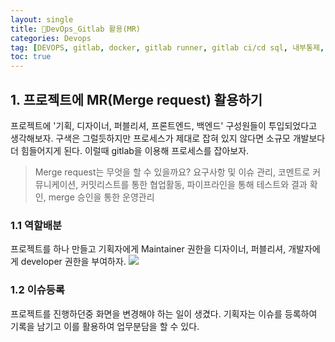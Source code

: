 ```yaml
---
layout: single
title: 🔄DevOps_Gitlab 활용(MR)
categories: Devops
tag: [DEVOPS, gitlab, docker, gitlab runner, gitlab ci/cd sql, 내부통제, SQL, gitlab mr]
toc: true
---
```


## 1. 프로젝트에 MR(Merge request) 활용하기
프로젝트에 '기획, 디자이너, 퍼블리셔, 프론트엔드, 백엔드' 구성원들이 투입되었다고 생각해보자. 구색은 그럴듯하지만 프로세스가 
제대로 잡혀 있지 않다면 소규모 개발보다 더 힘들어지게 된다. 이럴때 gitlab을 이용해 프로세스를 잡아보자.

> Merge request는 무엇을 할 수 있을까요?
요구사항 및 이슈 관리, 코멘트로 커뮤니케이션, 커밋리스트를 통한 협업활동, 파이프라인을 통해 테스트와 결과 확인, merge 승인을 통한 운영관리

### 1.1 역할배분
프로젝트를 하나 만들고 기획자에게 Maintainer 권한을 디자이너, 퍼블리셔, 개발자에게 developer 권한을 부여하자.
<img src="/images/devops/img_36.png" /> 

### 1.2 이슈등록
프로젝트를 진행하던중 화면을 변경해야 하는 일이 생겼다. 기획자는 이슈를 등록하여 기록을 남기고 이를 활용하여 업무분담을 할 수 있다.

